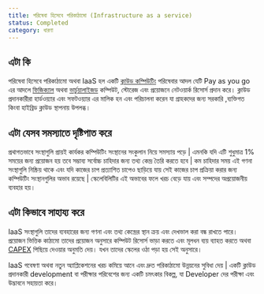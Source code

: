 ```yaml
---
title: পরিষেবা হিসেবে পরিকাঠামো (Infrastructure as a service)
status: Completed
category: ধারণা
---
```



## এটা কি

পরিষেবা হিসেবে পরিকাঠামো অথবা IaaS হল একটি [ক্লাউড কম্পিউটিং](bn/cloud-computing/) পরিষেবার আদল যেটি Pay as you go এর আদলে [ফিজিক্যাল](bn/bare-metal-machine/) অথবা [ভার্চুয়ালাইজড](bn/virtualization/)  কম্পিউট, স্টোরেজ এবং প্রয়োজনে নেটওয়ার্ক রিসোর্স প্রদান করে। ক্লাউড প্রদানকারীরা হার্ডওয়্যার এবং সফটওয়্যার এর মালিক হন এবং পরিচালনা করেন যা গ্রাহকদের জন্য সরকারি ,ব্যক্তিগত কিংবা হাইব্রিড ক্লাউড স্থাপনায় উপলব্ধ।                                 

## এটা যেসব সমস্যাতে দৃষ্টিপাত করে

প্রথাগতভাবে সংস্থাগুলি প্রায়ই কার্যকর কম্পিউটিং সংস্থানের  সংকুলান নিয়ে সমস্যায় পড়ে | এমনকি যদি এটি শুধুমাত্র 1% সময়ের জন্য প্রয়োজন হয় তবে সম্ভাব্য সর্বোচ্চ চাহিদার জন্য তথ্য কেন্দ্র তৈরি করতে হবে |  কম চাহিদার সময় এই গণনা সংস্থাগুলি নিষ্ক্রিয় থাকে এবং যদি কাজের চাপ প্রত্যাশিত চাপেও ছাড়িয়ে যায় সেই কাজের চাপ প্রক্রিয়া করার জন্য কম্পিউটিং সংস্থানগুলির অভাব রয়েছে | স্কেলেবিলিটির এই অভাবের ফলে খরচ বেড়ে যায় এবং সম্পদের অপ্রয়োজনীয় ব্যবহার হয়।                                                                   



## এটা কিভাবে সাহায্য করে

IaaS সংস্থাগুলি তাদের ব্যবহারের জন্য গণনা এবং তথ্য কেন্দ্রের স্থান ক্রয় এবং দেখভাল করা বন্ধ রাখতে পারে। প্রয়োজন ভিত্তিক কাঠামো তাদের প্রয়োজন অনুসারে কম্পিউট রিসোর্স ভাড়া করতে এবং মূলধন ব্যয় ব্যাহত করতে অথবা [CAPEX](https://en.wikipedia.org/wiki/Capital_expenditure) পিছিয়ে দেওয়ার অনুমতি দেয়। যখন তাদের স্কেলের ওঠা পড়া হয় সেই অনুসারে। 


IaaS গবেষণা অথবা নতুন অ্যাপ্লিকেশনের খরচ কমিয়ে আনে এবং দ্রুত পরিকাঠামো উন্নয়নের সুবিধা দেয় | একটি ক্লাউড প্রদানকারী development বা পরীক্ষার পরিবেশের জন্য একটি চমৎকার বিকল্প, যা Developer দের পরীক্ষা এবং উদ্ভাবনে সহায়তা করে।
